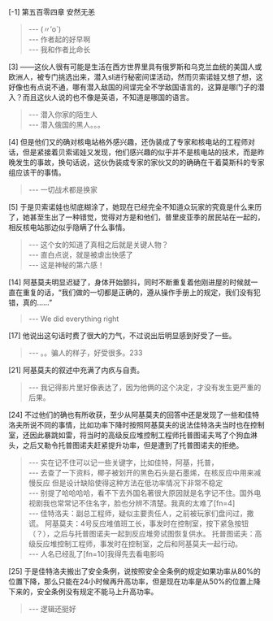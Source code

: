 
[-1] 第五百零四章 安然无恙
>--- (〃′o`)<br>
>--- 作者起的好早啊<br>
>--- 我和作者比命长<br>

[3] ——这伙人很有可能是生活在西方世界里具有俄罗斯和乌克兰血统的美国人或欧洲人，被专门挑选出来，潜入sl进行秘密间谍活动，然而贝索诺娃又想了想，这好像也有点说不通，哪有潜入敌国的间谍完全不学敌国语言的，这算是哪门子的潜入？而且这伙人说的也不像是英语，不知道是哪国的语言。
>--- 潜入你家的陌生人<br>
>--- 潜入俄国的黑人。。。<br>

[4] 但是他们又的确对核电站格外感兴趣，还伪装成了专家和核电站的工程师对话，但是紧接着贝索诺娃又发现，他们感兴趣的似乎并不是核电站的技术，而是昨晚发生的事故，换句话说，这伙伪装成专家的家伙又的的确确在干着莫斯科的专家组应该干的事情。
>--- 一切战术都是换家<br>

[5] 于是贝索诺娃也彻底糊涂了，她现在已经完全不知道众玩家的究竟是什么来历了，她甚至生出了一种错觉，觉得对方是和他们，普里皮亚季的居民站在一起的，相反核电站那边似乎隐瞒了什么事情。
>--- 这个女的知道了真相之后就是关键人物？<br>
>--- 直白点说，就是被虐出快感了<br>
>--- 这是神秘的第六感！<br>

[14] 阿基莫夫明显迟疑了，身体开始颤抖，同时不断重复着他刚进屋的时候就一直在重复的话，“我们做的一切都是正确的，遵从操作手册上的规定，我们没有犯错，真的……”
>--- We did everything right<br>

[17] 他说出这句话时费了很大的力气，不过说出后明显感到好受了一些。
>--- 。。骗人的样子，好受很多。233<br>

[21] 阿基莫夫的叙述中充满了内疚与自责。
>--- 我记得影片里好像表达了，因为他俩的这个决定，才没有发生更严重的后果。<br>

[24] 不过他们的确也有所收获，至少从阿基莫夫的回答中还是发现了一些和佳特洛夫所说不同的事情，比如功率下降时按照阿基莫夫的说法佳特洛夫当时也在控制室，还因此暴跳如雷，将当时的高级反应堆控制工程师托普图诺夫骂了个狗血淋头，之后又勒令托普图诺夫赶紧提升功率，但是遭到了托普图诺夫的拒绝。
>--- 实在记不住可以记一些关键字，比如佳特，阿基，托普，<br>
>--- 去查了一下资料，椰子被划开的黑色石头是石墨烯，在核反应中用来减慢反应 但是设计缺陷使得这种方法在低功率情况下非常不稳定<br>
>--- 别提了哈哈哈哈，看不下去外国名著很大原因就是名字记不住。国外电视剧我也常常记不住名字，脸也分辨不清楚。我真的太难了[fn=4]<br>
>--- 佳特洛夫：副总工程师，疑似主要责任人，之前被玩家们盘问过，撒谎。
阿基莫夫：4号反应堆值班工长，事发时在控制室，按下紧急按钮（？），之后与托普图诺夫一起到反应堆旁试图恢复供水。
托普图诺夫：高级反应堆控制工程师，事发时在控制室，之后和阿基莫夫一起行动。<br>
>--- 人名已经乱了[fn=10]我得先去看电影吗<br>

[25] 于是佳特洛夫搬出了安全条例，说按照安全全条例的规定如果功率从80%的位置下降，那么只能在24小时候再升高功率，但是现在功率是从50%的位置上降下来的，安全条例没有规定不能马上升高功率。
>--- 逻辑还挺好<br>

